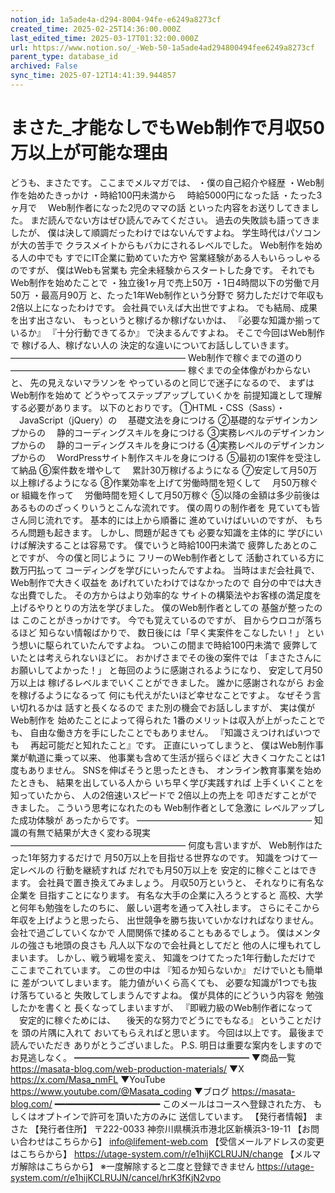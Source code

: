 ```yaml
---
notion_id: 1a5ade4a-d294-8004-94fe-e6249a8273cf
created_time: 2025-02-25T14:36:00.000Z
last_edited_time: 2025-03-17T01:32:00.000Z
url: https://www.notion.so/_-Web-50-1a5ade4ad294800494fee6249a8273cf
parent_type: database_id
archived: False
sync_time: 2025-07-12T14:41:39.944857
---
```


# まさた_才能なしでもWeb制作で月収50万以上が可能な理由

どうも、まさたです。
ここまでメルマガでは、
・僕の自己紹介や経歴
・Web制作を始めたきっかけ
・時給100円未満から
　時給5000円になった話
・たった3ヶ月で
　Web制作者になった2児のママの話
といった内容をお送りしてきました。
まだ読んでない方はぜひ読んでみてください。
過去の失敗談も語ってきましたが、
僕は決して順調だったわけではないんですよね。
学生時代はパソコンが大の苦手で
クラスメイトからもバカにされるレベルでした。
Web制作を始める人の中でも
すでにIT企業に勤めていた方や
営業経験がある人もいらっしゃるのですが、
僕はWebも営業も
完全未経験からスタートした身です。
それでもWeb制作を始めたことで
・独立後1ヶ月で売上50万
・1日4時間以下の労働で月50万
・最高月90万
と、たった1年Web制作という分野で
努力しただけで年収も2倍以上になったわけです。
会社員でいえば大出世ですよね。
でも結局、成果を出す出さない、
もっというと稼げるか稼げないかは、
『必要な知識か揃っているか』
『十分行動できてるか』
で決まるんですよね。
そこで今回はWeb制作で
稼げる人、稼げない人の
決定的な違いについてお話ししていきます。
————————————————————
Web制作で稼ぐまでの道のり
————————————————————
稼ぐまでの全体像がわからないと、
先の見えないマラソンを
やっているのと同じで迷子になるので、
まずはWeb制作を始めて
どうやってステップアップしていくかを
前提知識として理解する必要があります。
以下のとおりです。
①HTML・CSS（Sass）・
　JavaScript（jQuery）の
　基礎文法を身につける
②基礎的なデザインカンプからの
　静的コーディングスキルを身につける
③実務レベルのデザインカンプからの
　静的コーディングスキルを身につける
④実務レベルのデザインカンプからの
　WordPressサイト制作スキルを身につける
⑤最初の1案件を受注して納品
⑥案件数を増やして
　累計30万稼げるようになる
⑦安定して月50万以上稼げるようになる
⑧作業効率を上げて労働時間を短くして
　月50万稼ぐ or 組織を作って
　労働時間を短くして月50万稼ぐ
⑤以降の金額は多少前後は
あるもののざっくりいうとこんな流れです。
僕の周りの制作者を
見ていても皆さん同じ流れです。
基本的には上から順番に
進めていけばいいのですが、
もちろん問題も起きます。
しかし、問題が起きても
必要な知識を主体的に
学びにいけば解決することは容易です。
僕でいうと時給100円未満で
疲弊したあとのことですが、
今の僕と同じように
フリーのWeb制作者として
活動されている方に
数万円払って
コーディングを学びにいったんですよね。
当時はまだ会社員で、
Web制作で大きく収益を
あげれていたわけではなかったので
自分の中では大きな出費でした。
その方からはより効率的な
サイトの構築法やお客様の満足度を
上げるやりとりの方法を学びました。
僕のWeb制作者としての
基盤が整ったのは
このことがきっかけです。
今でも覚えているのですが、
目からウロコが落ちるほど
知らない情報ばかりで、
数日後には「早く実案件をこなしたい！」
という想いに駆られていたんですよね。
ついこの間まで時給100円未満で
疲弊していたとは考えられないほどに。
おかげさまでその後の案件では
「まさたさんにお願いしてよかった！」
と毎回のように感謝されるようになり、
安定して月50万以上は
稼げるレベルまでいくことができました。
誰かに感謝されながら
お金を稼げるようになるって
何にも代えがたいほど幸せなことですよ。
なぜそう言い切れるかは
話すと長くなるので
また別の機会でお話ししますが、
実は僕がWeb制作を
始めたことによって得られた
1番のメリットは収入が上がったことでも、
自由な働き方を手にしたことでもありません。
『知識さえつければいつでも
　再起可能だと知れたこと』です。
正直にいってしまうと、
僕はWeb制作事業が軌道に乗って以来、
他事業も含めて生活が揺らぐほど
大きくコケたことは1度もありません。
SNSを伸ばそうと思ったときも、
オンライン教育事業を始めたときも、
結果を出している人から
いち早く学び実践すれば
上手くいくことを知っていたから、
人の2倍速いスピードで
2倍以上の売上を
叩きだすことができました。
こういう思考になれたのも
Web制作者として急激に
レベルアップした成功体験が
あったからです。
————————————————————
知識の有無で結果が大きく変わる現実
————————————————————
何度も言いますが、
Web制作はたった1年努力するだけで
月50万以上を目指せる世界なのです。
知識をつけて一定レベルの
行動を継続すれば
だれでも月50万以上を
安定的に稼ぐことはできます。
会社員で置き換えてみましょう。
月収50万というと、
それなりに有名な企業を
目指すことになります。
有名な大手の企業に入ろうとすると
高校、大学と何年も勉強をしたのちに、
厳しい選考を通って入社します。
さらにそこから年収を上げようと思ったら、
出世競争を勝ち抜いていかなければなりません。
会社で過ごしていくなかで
人間関係で揉めることもあるでしょう。
僕はメンタルの強さも地頭の良さも
凡人以下なので会社員としてだと
他の人に埋もれてしまいます。
しかし、戦う戦場を変え、
知識をつけてたった1年行動しただけで
ここまでこれています。
この世の中は
『知るか知らないか』
だけでいとも簡単に
差がついてしまいます。
能力値がいくら高くても、
必要な知識が1つでも抜け落ちていると
失敗してしまうんですよね。
僕が具体的にどういう内容を
勉強したかを書くと
長くなってしまいますが、
『即戦力級のWeb制作者になって
　安定的に稼ぐためには、
　後天的な努力でどうにでもなる』
ということだけを
頭の片隅に入れて
おいてもらえればと思います。
今回は以上です。
最後まで読んでいただき
ありがとうございました。
P.S.
明日は重要な案内をしますので
お見逃しなく。
━━━━━━━━━━━━━━━━━━━━
▼商品一覧
https://masata-blog.com/web-production-materials/
▼X
https://x.com/Masa_nmFL
▼YouTube
https://www.youtube.com/@Masata_coding
▼ブログ
https://masata-blog.com/
━━━━━━━━━━━━━━━━━━━━
このメールはコースへ登録された方、
もしくはオプトインで許可を頂いた方のみに
送信しています。
【発行者情報】
まさた
【発行者住所】
〒222-0033
神奈川県横浜市港北区新横浜3-19-11
【お問い合わせはこちらから】
info@lifement-web.com
【受信メールアドレスの変更はこちらから】
https://utage-system.com/r/e1hijKCLRUJN/change
【メルマガ解除はこちらから】
※一度解除すると二度と登録できません
https://utage-system.com/r/e1hijKCLRUJN/cancel/hrK3fKjN2vpo